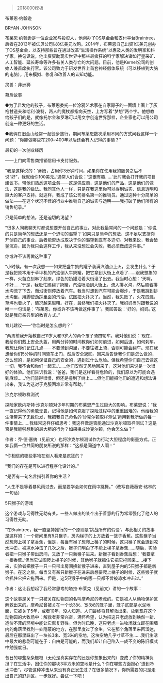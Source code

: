 # 
> 2018000模板



布莱恩·约翰逊


BRYAN JOHNSON


布莱恩·约翰逊是一位企业家与投资人，他创办了OS基金会和支付平台Braintree，后者在2013年被亿贝公司以8亿美元收购。2014年，布莱恩自己出资1亿美元创办了OS基金会，以支持那些旨在通过改革“生活操作系统”以惠及人类的发明家和科学家。换句话说，他出资资助现实世界中那些最疯狂的科学家解决诸如行星采矿、人工智能、延长寿命等许多有关人类存亡的大问题。目前，他是Kernel公司的创始人兼首席执行官。该公司致力于研发世界上首套神经假体系统（可以移植到大脑的电脑），用来模拟、修复和改善人的认知功能。

灵兽：非洲狮


幕后故事

●为了启发他的孩子，布莱恩委托一位涂鸦艺术家在自家房子的一面墙上画上了灰袍甘道夫和哈利·波特，两人的魔杖都指向天空，上方写着“梦想”两个字。他想教给孩子们的是，就像托尔金和罗琳可以用文字创造世界那样，企业家也可以用公司创造一种更好的生活。

●我俩在旧金山经常一起徒步旅行，期间布莱恩数次采用不同的方式问我这样一个问题：“你能做哪些在200~400年以后还会有人记得的事情？”


最初的一次创业经历

——上门向零售商推销信用卡支付服务。

“我是这样说的：‘蒂姆，占用你3分钟时间，如果你在使用我的服务之后不说“好”，我就给你100美元。’通常人们会说：‘这很有趣……’此时我会打开我的项目建议书，带他们熟悉这项业务——这是供应商，这是他们的产品，这是他们的做法，这是我的做法。我同其他人一样，只是在我这里你可以得到诚实、信息透明和巨大的客户支持。就这样，我成了该公司排名第一的推销员。通过这种十分简单的做法——在这个状况不佳的行业中推销自己的诚实与透明——我打破了他们所有的销售纪录。”


只是简单的想法，还是迫切的渴望？

“很多人同我聊天时都说想要开创自己的事业，对此我最常问的一个问题是：‘你说的只是简单的想法还是一个迫切的渴望？’如果只是简单的想法，这不足以支撑你开创自己的事业，后者能否达成取决于你的渴望到底有多迫切。对我来说，我会破釜沉舟，因为我只会这样工作，我从来没想过会失败，我必须做成这件事。”


你或许不该再做这种事了

“小时候，有一次我想——如果把盛牛奶的罐子装满汽油点上火，会发生什么？于是我把原本用于草坪机的汽油倒入牛奶罐，把它拿到大街上点着了……跟我想象的一样，火苗立刻串了起来。绿色的奶罐沿着大街滚了出去。我当时心想：‘天啊，不好……’于是，我赶忙踢翻了奶罐，汽油喷洒到大街上，流入排水沟，然后顺着排水沟流了下去，而沿街则停放着汽车。我当时想到汽车可能会爆炸，于是我跳到排水沟里，用脚使劲踩里面的汽油，试图把火扑灭了。当然，我失败了，火花四溅，草坪也着火了，情况越来越糟。好在，最终我们把火扑灭了。我妈妈当时跟我说的唯一一句话是：‘布莱恩，你或许不该再做这件事了’。我回答说：‘好的，妈妈。’这就是我母亲典型的教育方式。”


育儿建议——“你当时是怎么想的？”

“两周前我开始教自己11岁大和9岁大的两个孩子骑四轮车。我对他们说：‘现在，我给你们戴上安全头盔，用两分钟的时间教你们如何前进，如何后退，如何刹车。我想让你们记住几点——不要骑到沟里，不要往坡上骑，否则可能会翻车。现在我想给你们5分钟的时间骑车出门，然后安全返回。回来后告诉我你们是怎么做的，怎么想的，是如何保证自己的安全的，遇到过什么危险。但我希望你们自己去做这一切，我不会和你们一起去。’……他们安然无恙地回来了，这对他们来说是一次很好的体验。他们告诉我说：‘爸爸，我们是这样看待危险的，我们原以为可能会遇到麻烦……’他们骑得很慢，但还是撞到了树上……但他们能把他们的遭遇和想法讲出来，我认为这对于克服困难非常有帮助。”


沙克尔顿取样测试

探险家欧内斯特·沙克尔顿对少年时期的布莱恩产生过巨大的影响。布莱恩说：“我一直记得他的勇敢无畏，记得他是如何克服了探险过程中的重重困难的。他给我的生活带来了无数启发，我把我自己命名的‘沙克尔顿取样测试’运用到我所做的每一件事情上……我经常这样仔细思考：我这样做是否能通过沙克尔顿取样测试？这是否是我能够想到的最大胆的行为？如果换成沙克尔顿，他会怎么做？”


作者：乔·德·塞纳（见前文）也将沙克尔顿测试作为行动大胆程度的衡量方式。正如我俩一位共同的朋友所说的那样：“这都是同道中人啊！”



*你相信的哪些事物在别人看来是疯狂的？

“我们的存在是可以进行程序化设计的。”

*是否有一句名言指引着你的生活？

“人生不是等着暴风雨过去，而是要学会如何在雨中跳舞。”（改写自薇薇安·格林的一句话）


5只猴子的游戏

这个游戏与习得性无助有关。一些人做出的某个出于善意的行为常常强化了他人的习得性无助。

“在Braintree，我一直坚持推行的一个原则是‘挑战所有的假设’。与此相关的故事是这样的：一个房间里有5只猴子，房内梯子的上方放着一篮子香蕉。这些猴子当然想爬上梯子拿香蕉，但是，每当有猴子想爬上梯子的时候，这只猴子就会遭到凉水冲击。被凉水冲击了几次之后，猴子们明白了不能上梯子拿香蕉……随后，实验者把一只猴子带出房间，又放了一只新猴子进来。新猴子看到香蕉后想：‘我要拿一根香蕉。’但当它试图爬上梯子的时候，其他猴子就抓住它把它拖回来……接下来，实验者把猴子一只一只带出房间换新猴子进来，直到屋子内的5只猴子都是新猴子。在这之后，每当又有某只新猴子在进来后想要爬上梯子的时候，这些猴子就会抓住它把它拖回来。但是，这5只猴子中的哪一只都不曾被凉水冲击过。”


作者：这让我想起了我经常思考的塔拉·布莱克（见前文）讲的一个故事：

这个故事是关于一只被关在动物园的名叫摩希尼的老虎的。它是被人从动物保护区解救出来的。摩希尼曾被关在一个长3米、宽3米的笼子里，笼子底部是水泥地面，它被关了5年，或者10年，没人知道。人们最终将其解救出来，放到现在这个动物园的大牧场中：解救者非常兴奋，满怀希望，认为把这只老虎放到焕然一新、造价不菲的环境中能让它恢复野性。但为时已晚，这只老虎一进牧场就立即在围墙内的角落里找到一处隐蔽的地方，在那里度过了余生。它在那个角落里来回溜达，最后在那里踩出了一块长3米、宽3米的空地，这块空地几乎寸草不生……我们生活中最大的悲剧可能在于：自由是可能的，而我们却让自己陷入一成不变的陈旧模式中勉强度日。


昔日的哪些条条框框（无论是真实存在的还是你想象出来的）变成了你的精神负担？在生活中，困住你的那块3平方米的空地是什么？你在哪些方面担心“遭到冷水冲击”，尽管这种冲击从来没有真正发生过？在很多情况下，你所需要的只是走出自己的舒适区，一步就好。尝试一下吧！




